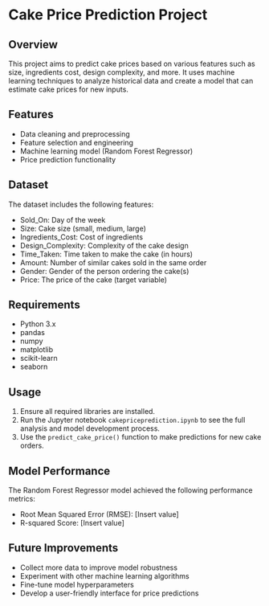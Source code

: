 # Cake Price Prediction Project

## Overview
This project aims to predict cake prices based on various features such as size, ingredients cost, design complexity, and more. It uses machine learning techniques to analyze historical data and create a model that can estimate cake prices for new inputs.

## Features
- Data cleaning and preprocessing
- Feature selection and engineering
- Machine learning model (Random Forest Regressor)
- Price prediction functionality

## Dataset
The dataset includes the following features:
- Sold_On: Day of the week
- Size: Cake size (small, medium, large)
- Ingredients_Cost: Cost of ingredients
- Design_Complexity: Complexity of the cake design
- Time_Taken: Time taken to make the cake (in hours)
- Amount: Number of similar cakes sold in the same order
- Gender: Gender of the person ordering the cake(s)
- Price: The price of the cake (target variable)

## Requirements
- Python 3.x
- pandas
- numpy
- matplotlib
- scikit-learn
- seaborn

## Usage
1. Ensure all required libraries are installed.
2. Run the Jupyter notebook `cakepriceprediction.ipynb` to see the full analysis and model development process.
3. Use the `predict_cake_price()` function to make predictions for new cake orders.

## Model Performance
The Random Forest Regressor model achieved the following performance metrics:
- Root Mean Squared Error (RMSE): [Insert value]
- R-squared Score: [Insert value]

## Future Improvements
- Collect more data to improve model robustness
- Experiment with other machine learning algorithms
- Fine-tune model hyperparameters
- Develop a user-friendly interface for price predictions

